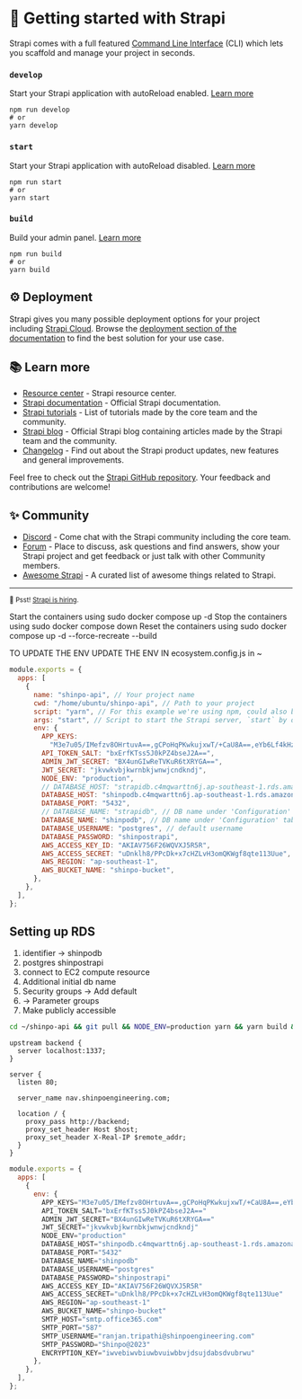 # 🚀 Getting started with Strapi

Strapi comes with a full featured [Command Line Interface](https://docs.strapi.io/dev-docs/cli) (CLI) which lets you scaffold and manage your project in seconds.

### `develop`

Start your Strapi application with autoReload enabled. [Learn more](https://docs.strapi.io/dev-docs/cli#strapi-develop)

```
npm run develop
# or
yarn develop
```

### `start`

Start your Strapi application with autoReload disabled. [Learn more](https://docs.strapi.io/dev-docs/cli#strapi-start)

```
npm run start
# or
yarn start
```

### `build`

Build your admin panel. [Learn more](https://docs.strapi.io/dev-docs/cli#strapi-build)

```
npm run build
# or
yarn build
```

## ⚙️ Deployment

Strapi gives you many possible deployment options for your project including [Strapi Cloud](https://cloud.strapi.io). Browse the [deployment section of the documentation](https://docs.strapi.io/dev-docs/deployment) to find the best solution for your use case.

## 📚 Learn more

- [Resource center](https://strapi.io/resource-center) - Strapi resource center.
- [Strapi documentation](https://docs.strapi.io) - Official Strapi documentation.
- [Strapi tutorials](https://strapi.io/tutorials) - List of tutorials made by the core team and the community.
- [Strapi blog](https://strapi.io/blog) - Official Strapi blog containing articles made by the Strapi team and the community.
- [Changelog](https://strapi.io/changelog) - Find out about the Strapi product updates, new features and general improvements.

Feel free to check out the [Strapi GitHub repository](https://github.com/strapi/strapi). Your feedback and contributions are welcome!

## ✨ Community

- [Discord](https://discord.strapi.io) - Come chat with the Strapi community including the core team.
- [Forum](https://forum.strapi.io/) - Place to discuss, ask questions and find answers, show your Strapi project and get feedback or just talk with other Community members.
- [Awesome Strapi](https://github.com/strapi/awesome-strapi) - A curated list of awesome things related to Strapi.

---

<sub>🤫 Psst! [Strapi is hiring](https://strapi.io/careers).</sub>

Start the containers using sudo docker compose up -d
Stop the containers using sudo docker compose down
Reset the containers using sudo docker compose up -d --force-recreate --build

TO UPDATE THE ENV UPDATE THE ENV IN ecosystem.config.js in ~

```js
module.exports = {
  apps: [
    {
      name: "shinpo-api", // Your project name
      cwd: "/home/ubuntu/shinpo-api", // Path to your project
      script: "yarn", // For this example we're using npm, could also be yarn
      args: "start", // Script to start the Strapi server, `start` by default
      env: {
        APP_KEYS:
          "M3e7u05/IMefzv8OHrtuvA==,gCPoHqPKwkujxwT/+CaU8A==,eYb6Lf4kHzSMczh4K8BgSw==,tbD+nsw+e4pQUwW99AOGQw==", // you can find it in your project .env file.
        API_TOKEN_SALT: "bxErfKTss5J0kPZ4bseJ2A==",
        ADMIN_JWT_SECRET: "BX4unGIwReTVKuR6tXRYGA==",
        JWT_SECRET: "jkvwkvbjkwrnbkjwnwjcndkndj",
        NODE_ENV: "production",
        // DATABASE_HOST: "strapidb.c4mqwarttn6j.ap-southeast-1.rds.amazonaws.com", // database Endpoint under 'Connectivity & Security' tab // Old
        DATABASE_HOST: "shinpodb.c4mqwarttn6j.ap-southeast-1.rds.amazonaws.com", // database Endpoint under 'Connectivity & Security' tab
        DATABASE_PORT: "5432",
        // DATABASE_NAME: "strapidb", // DB name under 'Configuration' tab // Old
        DATABASE_NAME: "shinpodb", // DB name under 'Configuration' tab
        DATABASE_USERNAME: "postgres", // default username
        DATABASE_PASSWORD: "shinpostrapi",
        AWS_ACCESS_KEY_ID: "AKIAV756F26WQVXJ5R5R",
        AWS_ACCESS_SECRET: "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", // Find it in Amazon S3 Dashboard
        AWS_REGION: "ap-southeast-1",
        AWS_BUCKET_NAME: "shinpo-bucket",
      },
    },
  ],
};
```

## Setting up RDS

1. identifier -> shinpodb
2. postgres shinpostrapi
3. connect to EC2 compute resource
4. Additional initial db name
5. Security groups -> Add default
6. -> Parameter groups
7. Make publicly accessible

```bash
cd ~/shinpo-api && git pull && NODE_ENV=production yarn && yarn build && cd ~ && pm2 startOrRestart ecosystem.config.js
```

```
upstream backend {
  server localhost:1337;
}

server {
  listen 80;

  server_name nav.shinpoengineering.com;

  location / {
    proxy_pass http://backend;
    proxy_set_header Host $host;
    proxy_set_header X-Real-IP $remote_addr;
  }
}
```

```js
module.exports = {
  apps: [
    {
      env: {
        APP_KEYS="M3e7u05/IMefzv8OHrtuvA==,gCPoHqPKwkujxwT/+CaU8A==,eYb6Lf4kHzSMczh4K8BgSw==,tbD+nsw+e4pQUwW99AOGQw=="
        API_TOKEN_SALT="bxErfKTss5J0kPZ4bseJ2A=="
        ADMIN_JWT_SECRET="BX4unGIwReTVKuR6tXRYGA=="
        JWT_SECRET="jkvwkvbjkwrnbkjwnwjcndkndj"
        NODE_ENV="production"
        DATABASE_HOST="shinpodb.c4mqwarttn6j.ap-southeast-1.rds.amazonaws.com"
        DATABASE_PORT="5432"
        DATABASE_NAME="shinpodb"
        DATABASE_USERNAME="postgres"
        DATABASE_PASSWORD="shinpostrapi"
        AWS_ACCESS_KEY_ID="AKIAV756F26WQVXJ5R5R"
        AWS_ACCESS_SECRET="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"
        AWS_REGION="ap-southeast-1"
        AWS_BUCKET_NAME="shinpo-bucket"
        SMTP_HOST="smtp.office365.com"
        SMTP_PORT="587"
        SMTP_USERNAME="ranjan.tripathi@shinpoengineering.com"
        SMTP_PASSWORD="Shinpo@2023"
        ENCRYPTION_KEY="iwvebiwvbiuwbvuiwbbvjdsujdabsdvubrwu"
      },
    },
  ],
};
```
